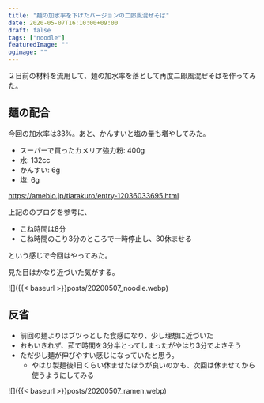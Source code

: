 ```yaml
---
title: "麺の加水率を下げたバージョンの二郎風混ぜそば"
date: 2020-05-07T16:10:00+09:00
draft: false
tags: ["noodle"]
featuredImage: ""
ogimage: ""
---
```


２日前の材料を流用して、麺の加水率を落として再度二郎風混ぜそばを作ってみた。

## 麺の配合
今回の加水率は33%。あと、かんすいと塩の量も増やしてみた。

- スーパーで買ったカメリア強力粉: 400g
- 水: 132cc
- かんすい: 6g
- 塩: 6g

https://ameblo.jp/tiarakuro/entry-12036033695.html

上記ののブログを参考に、
- こね時間は8分
- こね時間のこり3分のところで一時停止し、30休ませる

という感じで今回はやってみた。

見た目はかなり近づいた気がする。

![]({{< baseurl >}}posts/20200507_noodle.webp)

## 反省
- 前回の麺よりはブツっとした食感になり、少し理想に近づいた
- おもいきれず、茹で時間を3分半とってしまったがやはり3分でよさそう
- ただ少し麺が伸びやすい感じになっていたと思う。
  - やはり製麺後1日くらい休ませたほうが良いのかも、次回は休ませてから使うようにしてみる


![]({{< baseurl >}}posts/20200507_ramen.webp)
